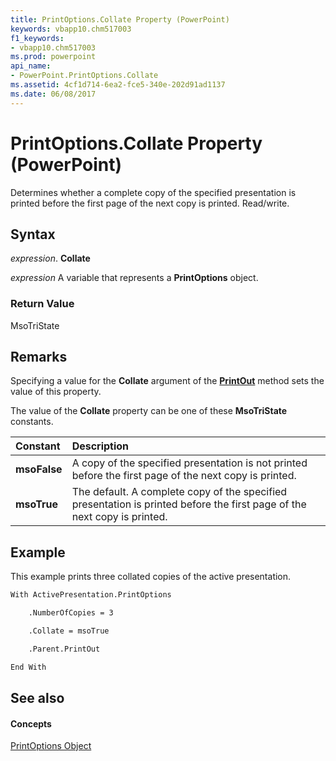 ```yaml
---
title: PrintOptions.Collate Property (PowerPoint)
keywords: vbapp10.chm517003
f1_keywords:
- vbapp10.chm517003
ms.prod: powerpoint
api_name:
- PowerPoint.PrintOptions.Collate
ms.assetid: 4cf1d714-6ea2-fce5-340e-202d91ad1137
ms.date: 06/08/2017
---
```



# PrintOptions.Collate Property (PowerPoint)

Determines whether a complete copy of the specified presentation is printed before the first page of the next copy is printed. Read/write.


## Syntax

 _expression_. **Collate**

 _expression_ A variable that represents a **PrintOptions** object.


### Return Value

MsoTriState


## Remarks

Specifying a value for the  **Collate** argument of the **[PrintOut](presentation-printout-method-powerpoint.md)** method sets the value of this property.

The value of the  **Collate** property can be one of these **MsoTriState** constants.



|**Constant**|**Description**|
|:-----|:-----|
|**msoFalse**| A copy of the specified presentation is not printed before the first page of the next copy is printed.|
|**msoTrue**| The default. A complete copy of the specified presentation is printed before the first page of the next copy is printed.|

## Example

This example prints three collated copies of the active presentation.


```vb
With ActivePresentation.PrintOptions

    .NumberOfCopies = 3

    .Collate = msoTrue

    .Parent.PrintOut

End With
```


## See also


#### Concepts


[PrintOptions Object](printoptions-object-powerpoint.md)

